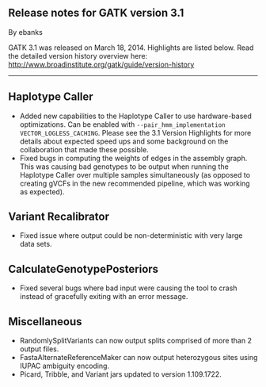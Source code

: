 ## Release notes for GATK version 3.1

By ebanks

<p>GATK 3.1 was released on March 18, 2014.  Highlights are listed below.  Read the detailed version history overview here: <a href="http://www.broadinstitute.org/gatk/guide/version-history" rel="nofollow">http://www.broadinstitute.org/gatk/guide/version-history</a></p>

<hr></hr><h2>Haplotype Caller</h2>

<ul><li>Added new capabilities to the Haplotype Caller to use hardware-based optimizations. Can be enabled with <code class="code codeInline" spellcheck="false">--pair_hmm_implementation VECTOR_LOGLESS_CACHING</code>. Please see the 3.1 Version Highlights for more details about expected speed ups and some background on the collaboration that made these possible.</li>
<li>Fixed bugs in computing the weights of edges in the assembly graph.  This was causing bad genotypes to be output when running the Haplotype Caller over multiple samples simultaneously (as opposed to creating gVCFs in the new recommended pipeline, which was working as expected).</li>
</ul><h2>Variant Recalibrator</h2>

<ul><li>Fixed issue where output could be non-deterministic with very large data sets.</li>
</ul><h2>CalculateGenotypePosteriors</h2>

<ul><li>Fixed several bugs where bad input were causing the tool to crash instead of gracefully exiting with an error message.</li>
</ul><h2>Miscellaneous</h2>

<ul><li>RandomlySplitVariants can now output splits comprised of more than 2 output files.</li>
<li>FastaAlternateReferenceMaker can now output heterozygous sites using IUPAC ambiguity encoding.</li>
<li>Picard, Tribble, and Variant jars updated to version 1.109.1722.</li>
</ul>